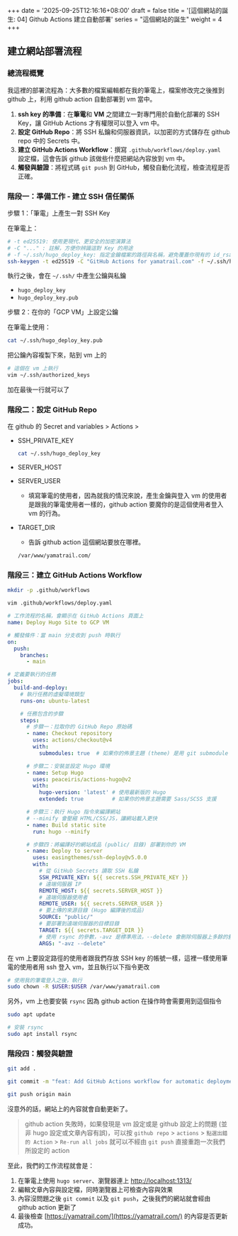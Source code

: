 +++
date = '2025-09-25T12:16:16+08:00'
draft = false
title = '[這個網站的誕生: 04] Github Actions 建立自動部署'
series = "這個網站的誕生"
weight = 4
+++
## 建立網站部署流程

### 總流程概覽
我這裡的部署流程為：大多數的檔案編輯都在我的筆電上，檔案修改完之後推到 github 上，利用 github action 自動部署到 vm 當中。

1. **ssh key 的準備**：在**筆電**和 **VM** 之間建立一對專門用於自動化部署的 SSH Key，讓 GitHub Actions 才有權限可以登入 vm 中。
2. **設定 GitHub Repo**：將 SSH 私鑰和伺服器資訊，以加密的方式儲存在 github repo 中的 Secrets 中。
3. **建立 GitHub Actions Workflow**：撰寫 `.github/workflows/deploy.yaml
` 設定檔，這會告訴 github 該做些什麼把網站內容放到 vm 中。
4. **觸發與驗證**：將程式碼 `git push` 到 GitHub，觸發自動化流程，檢查流程是否正確。

### 階段一：準備工作 - 建立 SSH 信任關係

步驟 1：「筆電」上產生一對 SSH Key

在筆電上：

```bash
# -t ed25519: 使用更現代、更安全的加密演算法
# -C "..." : 註解，方便你辨識這對 Key 的用途
# -f ~/.ssh/hugo_deploy_key: 指定金鑰檔案的路徑與名稱，避免覆蓋你現有的 id_rsa 或其他金鑰
ssh-keygen -t ed25519 -C "GitHub Actions for yamatrail.com" -f ~/.ssh/hugo_deploy_key
```

執行之後，會在 `~/.ssh/` 中產生公鑰與私鑰

- `hugo_deploy_key`
- `hugo_deploy_key.pub`

步驟 2：在你的「GCP VM」上設定公鑰

在筆電上使用：

```bash
cat ~/.ssh/hugo_deploy_key.pub
```

把公鑰內容複製下來，貼到 vm 上的

```bash
# 這個在 vm 上執行
vim ~/.ssh/authorized_keys
```

加在最後一行就可以了

### 階段二：設定 GitHub Repo

在 github 的 Secret and variables > Actions > 

- SSH_PRIVATE_KEY
    
    ```bash
    cat ~/.ssh/hugo_deploy_key
    ```
    
- SERVER_HOST
- SERVER_USER
    - 填寫筆電的使用者，因為就我的情況來說，產生金鑰與登入 vm 的使用者是跟我的筆電使用者一樣的，github action 要魔你的是這個使用者登入 vm 的行為。
- TARGET_DIR
	- 告訴 github action 這個網站要放在哪裡。
    
    ```bash
    /var/www/yamatrail.com/
    ```
    

### 階段三：建立 GitHub Actions Workflow

```bash
mkdir -p .github/workflows
```

```bash
vim .github/workflows/deploy.yaml
```

```yaml
# 工作流程的名稱，會顯示在 GitHub Actions 頁面上
name: Deploy Hugo Site to GCP VM

# 觸發條件：當 main 分支收到 push 時執行
on:
  push:
    branches:
      - main

# 定義要執行的任務
jobs:
  build-and-deploy:
    # 執行任務的虛擬環境類型
    runs-on: ubuntu-latest

    # 任務包含的步驟
    steps:
      # 步驟一：拉取你的 GitHub Repo 原始碼
      - name: Checkout repository
        uses: actions/checkout@v4
        with:
          submodules: true  # 如果你的佈景主題 (theme) 是用 git submodule 方式引入的，這行很重要

      # 步驟二：安裝並設定 Hugo 環境
      - name: Setup Hugo
        uses: peaceiris/actions-hugo@v2
        with:
          hugo-version: 'latest' # 使用最新版的 Hugo
          extended: true         # 如果你的佈景主題需要 Sass/SCSS 支援

      # 步驟三：執行 Hugo 指令來編譯網站
      # --minify 會壓縮 HTML/CSS/JS，讓網站載入更快
      - name: Build static site
        run: hugo --minify

      # 步驟四：將編譯好的網站成品 (public/ 目錄) 部署到你的 VM
      - name: Deploy to server
        uses: easingthemes/ssh-deploy@v5.0.0
        with:
          # 從 GitHub Secrets 讀取 SSH 私鑰
          SSH_PRIVATE_KEY: ${{ secrets.SSH_PRIVATE_KEY }}
          # 遠端伺服器 IP
          REMOTE_HOST: ${{ secrets.SERVER_HOST }}
          # 遠端伺服器使用者
          REMOTE_USER: ${{ secrets.SERVER_USER }}
          # 要上傳的來源目錄 (Hugo 編譯後的成品)
          SOURCE: "public/"
          # 要部署到遠端伺服器的目標目錄
          TARGET: ${{ secrets.TARGET_DIR }}
          # 使用 rsync 的參數，-avz 是標準用法，--delete 會刪除伺服器上多餘的舊檔案
          ARGS: "-avz --delete"
```

在 vm 上要設定路徑的使用者跟我們存放 SSH key 的帳號一樣，這裡一樣使用筆電的使用者用 ssh 登入 vm，並且執行以下指令更改

```bash
# 使用我的筆電登入之後，執行
sudo chown -R $USER:$USER /var/www/yamatrail.com
```

另外，vm 上也要安裝 `rsync` 因為 github action 在操作時會需要用到這個指令

```bash
sudo apt update

# 安裝 rsync
sudo apt install rsync
```

### 階段四：觸發與驗證

```bash
git add .

git commit -m "feat: Add GitHub Actions workflow for automatic deployment"

git push origin main
```

沒意外的話，網站上的內容就會自動更新了。  
> github action 失敗時，如果發現是 vm 設定或是 github 設定上的問題 (並非 hugo 設定或文章內容有誤)，可以按 `github repo` > `actions` > `點選出錯的 Action` > `Re-run all jobs` 就可以不經由 `git push` 直接重跑一次我們所設定的 action

至此，我們的工作流程就會是：
1. 在筆電上使用 `hugo server`、瀏覽器連上 [http://localhost:1313/](http://localhost:1313/)
1. 編輯文章內容與設定檔，同時瀏覽器上可檢查內容與效果
1. 內容沒問題之後 `git commit` 以及 `git push`，之後我們的網站就會經由 github action 更新了
1. 最後檢查 [https://yamatrail.com/](https://yamatrail.com/) 的內容是否更新成功。
